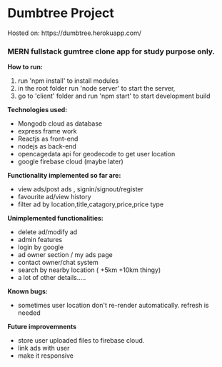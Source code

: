 <h1> Dumbtree Project </h1>
Hosted on: https://dumbtree.herokuapp.com/



<h3> MERN fullstack gumtree clone app for study purpose only. </h3>




**How to run:**

  1. run 'npm install' to install modules
  2. in the root folder run 'node server' to start the server, 
  3. go to 'client' folder and run 'npm start' to start development build




**Technologies used:**

 * Mongodb cloud as database
 * express frame work
 * Reactjs as front-end
 * nodejs as back-end
 * opencagedata api for geodecode to get user location
 * google firebase cloud (maybe later)
  
  
  
  
**Functionality implemented so far are:**
 * view ads/post ads , signin/signout/register
 * favourite ad/view history
 * filter ad by location,title,catagory,price,price type





**Unimplemented functionalities:**
 * delete ad/modify ad
 * admin features
 * login by google
 * ad owner section / my ads page
 * contact owner/chat system
 * search by nearby location ( +5km +10km thingy)
 * a lot of other details.....
  
  
  
  
 **Known bugs:**
  * sometimes user location don't re-render automatically. refresh is needed
 
 
 
 **Future improvemnents**
  * store user uploaded files to firebase cloud. 
  * link ads with user
  * make it responsive
  

  



